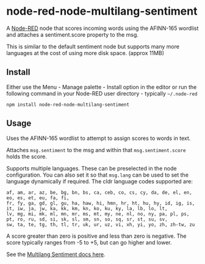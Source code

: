node-red-node-multilang-sentiment
=================================

A <a href="http://nodered.org" target="new">Node-RED</a> node that scores incoming words
using the AFINN-165 wordlist and attaches a sentiment.score property to the msg.

This is similar to the default sentiment node but supports many more languages at the cost of using more disk space. (approx 11MB)

Install
-------

Either use the Menu - Manage palette - Install option in the editor or run the following command in your Node-RED user directory - typically `~/.node-red`

    npm install node-red-node-multilang-sentiment


Usage
-----

Uses the AFINN-165 wordlist to attempt to assign scores to words in text.

Attaches `msg.sentiment` to the msg and within that `msg.sentiment.score` holds the score.

Supports multiple languages. These can be preselected in the node configuration. You can also set it so that `msg.lang` can be used to set the language dynamically if required. The cldr language codes supported are:

    af, am, ar, az, be, bg, bn, bs, ca, ceb, co, cs, cy, da, de, el, en, eo, es, et, eu, fa, fi,
    fr, fy, ga, gd, gl, gu, ha, haw, hi, hmn, hr, ht, hu, hy, id, ig, is, it, iw, ja, jw, ka, kk, km, kn, ko, ku, ky, la, lb, lo, lt,
    lv, mg, mi, mk, ml, mn, mr, ms, mt, my, ne, nl, no, ny, pa, pl, ps, pt, ro, ru, sd, si, sk, sl, sm, sn, so, sq, sr, st, su, sv,
    sw, ta, te, tg, th, tl, tr, uk, ur, uz, vi, xh, yi, yo, zh, zh-tw, zu

A score greater than zero is positive and less than zero is negative. The score typically ranges from -5 to +5, but can go higher and lower.

See the <a href="https://github.com/marcellobarile/multilang-sentiment/blob/develop/README.md" target="_blank">Multilang Sentiment docs here</a>.</p>
